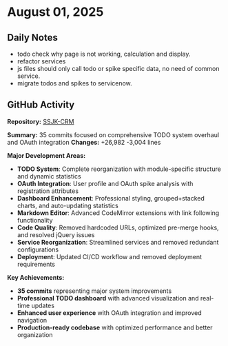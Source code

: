 ﻿# August 01, 2025

## Daily Notes

- todo check why page is not working, calculation and display.
- refactor services
- js files should only call todo or spike specific data, no need of common service.
- migrate todos and spikes to servicenow.

## GitHub Activity

**Repository:** [SSJK-CRM](https://github.com/Rupali59/SSJK-CRM)

**Summary:** 35 commits focused on comprehensive TODO system overhaul and OAuth integration
**Changes:** +26,982 -3,004 lines

**Major Development Areas:**
- **TODO System**: Complete reorganization with module-specific structure and dynamic statistics
- **OAuth Integration**: User profile and OAuth spike analysis with registration attributes
- **Dashboard Enhancement**: Professional styling, grouped+stacked charts, and auto-updating statistics
- **Markdown Editor**: Advanced CodeMirror extensions with link following functionality
- **Code Quality**: Removed hardcoded URLs, optimized pre-merge hooks, and resolved jQuery issues
- **Service Reorganization**: Streamlined services and removed redundant configurations
- **Deployment**: Updated CI/CD workflow and removed deployment requirements

**Key Achievements:**
- **35 commits** representing major system improvements
- **Professional TODO dashboard** with advanced visualization and real-time updates
- **Enhanced user experience** with OAuth integration and improved navigation
- **Production-ready codebase** with optimized performance and better organization

